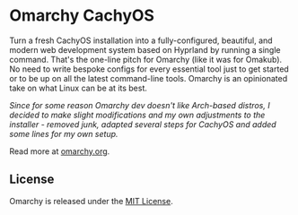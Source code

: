 # Omarchy CachyOS

Turn a fresh CachyOS installation into a fully-configured, beautiful, and modern web development system based on Hyprland by running a single command. That's the one-line pitch for Omarchy (like it was for Omakub). No need to write bespoke configs for every essential tool just to get started or to be up on all the latest command-line tools. Omarchy is an opinionated take on what Linux can be at its best.

*Since for some reason Omarchy dev doesn't like Arch-based distros, I decided to make slight modifications and my own adjustments to the installer - removed junk, adapted several steps for CachyOS and added some lines for my own setup.*

Read more at [omarchy.org](https://omarchy.org).

## License

Omarchy is released under the [MIT License](https://opensource.org/licenses/MIT).


